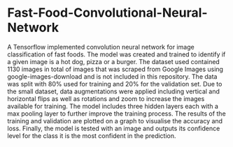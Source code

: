 # Fast-Food-Convolutional-Neural-Network

A Tensorflow implemented convolution neural network for image classification of fast foods. The model was created and trained to identify if a given image is a hot dog, pizza or a burger. The dataset used contained 1130 images in total of images that was scraped from Google Images using google-images-download and is not included in this repository. The data was split with 80% used for training and 20% for the validation set. Due to the small dataset, data augmentations were applied including vertical and horizontal flips as well as rotations and zoom to increase the images available for training. The model includes three hidden layers each with a max pooling layer to further improve the training process. The results of the training and validation are plotted on a graph to visualise the accuracy and loss. Finally, the model is tested with an image and outputs its confidence level for the class it is the most confident in the prediction. 
